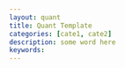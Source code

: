 ```yaml
---
layout: quant
title: Quant Template
categories: [cate1, cate2]
description: some word here
keywords: 
---
```


